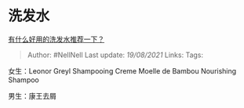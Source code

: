 # 洗发水
[有什么好用的洗发水推荐一下？](https://www.zhihu.com/question/264733291/answer/1866679199)

> Author: #NellNell 
Last update: *19/08/2021* 
Links: 
Tags:  

女生：Leonor Greyl Shampooing Creme Moelle de Bambou Nourishing Shampoo

男生：康王去屑